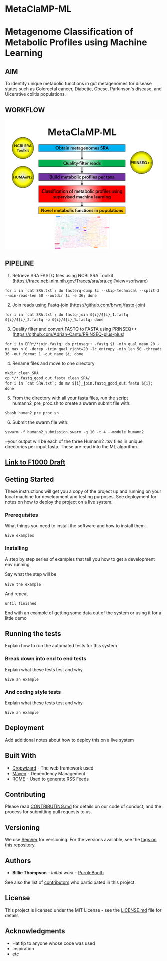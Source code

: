 # MetaClaMP-ML
# Metagenome Classification of Metabolic Profiles using Machine Learning

## AIM
To identify unique metabolic functions in gut metagenomes for disease states such as Colorectal cancer, Diabetic, Obese, Parkinson's disease, and Ulcerative colitis populations.

## WORKFLOW
![image](img/workflow.png)



## PIPELINE
1. Retrieve SRA FASTQ files using NCBI SRA Toolkit (https://trace.ncbi.nlm.nih.gov/Traces/sra/sra.cgi?view=software)
```
for i in `cat SRA.txt`; do fasterq-dump $i --skip-technical --split-3 --min-read-len 50 --outdir $i -e 36; done
```
2. Join reads using Fastq-join (https://github.com/brwnj/fastq-join)
```
for i in `cat SRA.txt`; do fastq-join ${i}/${i}_1.fastq ${i}/${i}_2.fastq -o ${i}/${i}_%.fastq; done
```
3. Quality filter and convert FASTQ to FASTA using PRINSEQ++ (https://github.com/Adrian-Cantu/PRINSEQ-plus-plus)
```
for i in ERR*/*join.fastq; do prinseq++ -fastq $i -min_qual_mean 20 -ns_max_n 0 -derep -trim_qual_right=20 -lc_entropy -min_len 50 -threads 36 -out_format 1 -out_name $i; done
```
4. Rename files and move to one directory
```
mkdir clean_SRA
cp */*.fastq_good_out.fasta clean_SRA/
for i in `cat SRA.txt`; do mv ${i}_join.fastq_good_out.fasta ${i}; done
```

5. From the directory with all your fasta files, run the script humann2_pre_proc.sh to create a swarm submit file with:
```
$bash human2_pre_proc.sh .
```

6. Submit the swarm file with:
```
$swarm -f humann2_submission.swarm -g 10 -t 4 --module humann2
```

~your output will be each of the three Humann2 .tsv files in unique directories per input fasta. These are read into the ML algorithm.


## [Link to F1000 Draft](https://docs.google.com/document/d/1Kx3IpdaFGNcpuhF58xDJJXR-xysUkcLzllA0V0G5HVc/edit?usp=sharing)

## Getting Started

These instructions will get you a copy of the project up and running on your local machine for development and testing purposes. See deployment for notes on how to deploy the project on a live system.

### Prerequisites

What things you need to install the software and how to install them.

```
Give examples
```

### Installing

A step by step series of examples that tell you how to get a development env running

Say what the step will be

```
Give the example
```

And repeat

```
until finished
```

End with an example of getting some data out of the system or using it for a little demo

## Running the tests

Explain how to run the automated tests for this system

### Break down into end to end tests

Explain what these tests test and why

```
Give an example
```

### And coding style tests

Explain what these tests test and why

```
Give an example
```

## Deployment

Add additional notes about how to deploy this on a live system

## Built With

* [Dropwizard](http://www.dropwizard.io/1.0.2/docs/) - The web framework used
* [Maven](https://maven.apache.org/) - Dependency Management
* [ROME](https://rometools.github.io/rome/) - Used to generate RSS Feeds

## Contributing

Please read [CONTRIBUTING.md](https://gist.github.com/PurpleBooth/b24679402957c63ec426) for details on our code of conduct, and the process for submitting pull requests to us.

## Versioning

We use [SemVer](http://semver.org/) for versioning. For the versions available, see the [tags on this repository](https://github.com/your/project/tags).

## Authors

* **Billie Thompson** - *Initial work* - [PurpleBooth](https://github.com/PurpleBooth)

See also the list of [contributors](https://github.com/your/project/contributors) who participated in this project.

## License

This project is licensed under the MIT License - see the [LICENSE.md](LICENSE.md) file for details

## Acknowledgments

* Hat tip to anyone whose code was used
* Inspiration
* etc
